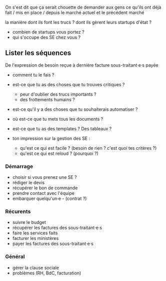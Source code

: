 On s'est dit que ça serait chouette de demander aux gens ce qu'ils ont déjà fait / mis en place / depuis le marché actuel et le précédent marché

la manière dont ils font les trucs ? dont ils gèrent leurs startups d'état ?

- combien de startups vous portez ?
- qui s'occupe des SE chez vous ?

## Lister les séquences
De l'expression de besoin reçue à dernière facture sous-traitant·e·s payée

- comment tu le fais ?
- est-ce que tu as des choses que tu trouves critiques ? 
  - peur d'oublier des trucs importants ?
  - des frottements humains ?
- est-ce qu'il y a des choses que tu souhaiterais automatiser ?
- où est-ce que tu mets tous les documents ?
- est-ce que tu as des templates ? Des tableaux ?

- ton impression sur la gestion des SE :
  - qu'est ce qui est facile ? (besoin de rien ? c'est quoi tes critères ?)
  - qu'est ce qui est reloud ? (pourquoi ?)

### Démarrage
- choisir si vous prenez une SE ?
- rédiger le devis
- récupérer le bon de commande
- prendre contact avec l'équipe
- embarquer quelqu'un·e - (contrat ?)

### Récurents
- suivre le budget
- récupérer les factures des sous-traitant·e·s
- faire les services faits
- facturer les ministères
- payer les factures des sous-traitant·e·s

### Général
- gérer la clause sociale
- problèmes (RH, BdC, facturation)
    